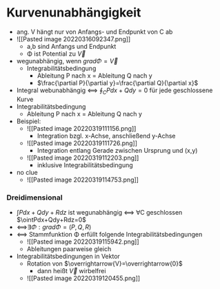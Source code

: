 # Kurvenunabhängigkeit
+ ang. V hängt nur von Anfangs- und Endpunkt von C ab
+ ![[Pasted image 20220316092347.png]]
	+ a,b sind Anfangs und Endpunkt
	+ Φ ist Potential zu $\overrightarrow{V}$
+ wegunabhängig, wenn $grad Φ=\overrightarrow{V}$
	+ Integrabilitätsbedingung
		+ Ableitung P nach x = Ableitung Q nach y
		+ $\frac{\partial P}{\partial y}=\frac{\partial Q}{\partial x}$
+ Integral webunabhängig <==> $\oint_C Pdx + Qdy = 0$ für jede geschlossene Kurve
+ Integrabilitätsbedingung
	+ Ableitung P nach x = Ableitung Q nach y
+ Beispiel:
	+ ![[Pasted image 20220319111156.png]]
		+ Integration bzgl. x-Achse, anschließend y-Achse
	+ ![[Pasted image 20220319111726.png]]
		+ Integration entlang Gerade zwischen Ursprung und (x,y)
	+ ![[Pasted image 20220319112203.png]]
		+ inklusive Integrabilitätsbedingung
+ no clue
	+ ![[Pasted image 20220319114753.png]]

### Dreidimensional
+ $\int Pdx+Qdy+Rdz$ ist wegunabhängig <==> ∀C geschlossen $\ointPdx+Qdy+Rdz=0$
+ <==>$∃Φ:grad Φ=(P,Q,R)$
+ <==> Stammfunktion Φ erfüllt folgende Integrabilitätsbedingungen
	+ ![[Pasted image 20220319115942.png]]
	+ Ableitungen paarweise gleich
+ Integrabilitätsbedingungen in Vektor
	+ Rotation von $\overrightarrow{V}=\overrightarrow{0}$
		+ dann heißt $\overrightarrow{V}$ wirbelfrei
	+ ![[Pasted image 20220319120455.png]]
